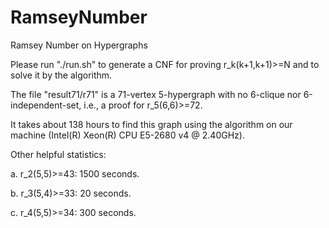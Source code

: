 # RamseyNumber
Ramsey Number on Hypergraphs

Please run "./run.sh" to generate a CNF for proving r_k(k+1,k+1)>=N and to solve it by the algorithm.

The file "result71/r71" is a 71-vertex 5-hypergraph with no 6-clique nor 6-independent-set, i.e., a proof for r_5(6,6)>=72. 

It takes about 138 hours to find this graph using the algorithm on our machine (Intel(R) Xeon(R) CPU E5-2680 v4 @ 2.40GHz).

Other helpful statistics:

a. r_2(5,5)>=43: 1500 seconds.

b. r_3(5,4)>=33: 20 seconds.

c. r_4(5,5)>=34: 300 seconds.
